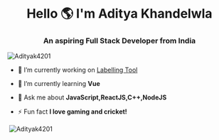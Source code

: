 <h1 align="center">Hello 🌎 I'm Aditya Khandelwla</h1>
<h3 align="center">An aspiring Full Stack Developer from India</h3>

<p align="left"> <img src="https://komarev.com/ghpvc/?username=Adityak4201&label=Profile%20views&color=blue&style=flat" alt="Adityak4201" /> </p>

- 🔭 I’m currently working on [Labelling Tool](https://github.com/Dear-Diary-Project)

- 🌱 I’m currently learning **Vue**

- 💬 Ask me about **JavaScript,ReactJS,C++,NodeJS**

- ⚡ Fun fact **I love gaming and cricket!**


<p>&nbsp;<img align="center" src="https://github-readme-stats.vercel.app/api?username=adityak4201&show_icons=true&theme=dark&locale=en" alt="Adityak4201" /></p>
